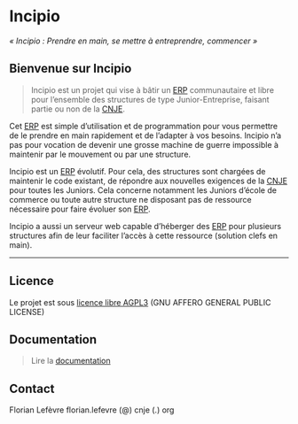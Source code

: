 Incipio
===
*« Incipio : Prendre en main, se mettre à entreprendre, commencer »*

## Bienvenue sur Incipio

> Incipio est un projet qui vise à bâtir un [ERP](http://fr.wikipedia.org/wiki/Progiciel_de_gestion_int%C3%A9gr%C3%A9) communautaire et libre pour l’ensemble des structures de type Junior-Entreprise, faisant partie ou non de la [CNJE](http://www.junior-entreprises.com/).

Cet [ERP](http://fr.wikipedia.org/wiki/Progiciel_de_gestion_int%C3%A9gr%C3%A9) est simple d’utilisation et de programmation pour vous permettre de le prendre en main rapidement et de l’adapter à vos besoins. Incipio n’a pas pour vocation de devenir une grosse machine de guerre impossible à maintenir par le mouvement ou par une structure.

Incipio est un [ERP](http://fr.wikipedia.org/wiki/Progiciel_de_gestion_int%C3%A9gr%C3%A9) évolutif. Pour cela, des structures sont chargées de maintenir le code existant, de répondre aux nouvelles exigences de la [CNJE](http://www.junior-entreprises.com/) pour toutes les Juniors. Cela concerne notamment les Juniors d’école de commerce ou toute autre structure ne disposant pas de ressource nécessaire pour faire évoluer son [ERP](http://fr.wikipedia.org/wiki/Progiciel_de_gestion_int%C3%A9gr%C3%A9).

Incipio a aussi un serveur web capable d’héberger des [ERP](http://fr.wikipedia.org/wiki/Progiciel_de_gestion_int%C3%A9gr%C3%A9) pour plusieurs structures afin de leur faciliter l’accès à cette ressource (solution clefs en main).

---

## Licence

Le projet est sous [licence libre AGPL3](http://www.gnu.org/licenses/agpl-3.0.html) (GNU AFFERO GENERAL PUBLIC LICENSE)


## Documentation

> Lire la [documentation](https://github.com/flef/Incipio/wiki)

## Contact

Florian Lefèvre 
florian.lefevre (@) cnje (.) org



